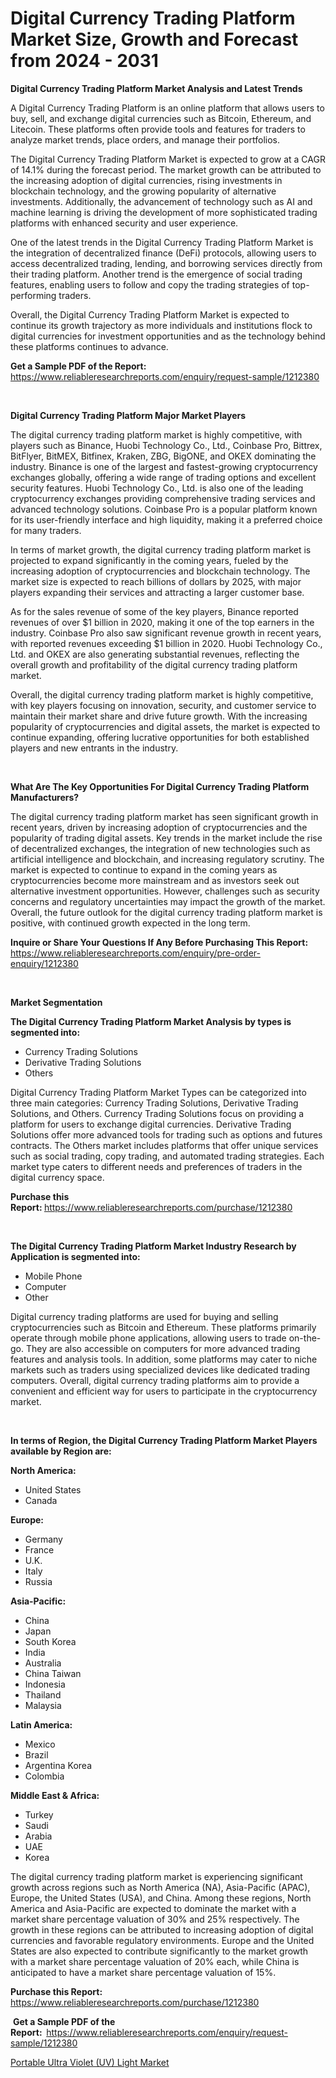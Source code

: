 <p><h1>Digital Currency Trading Platform Market Size, Growth and Forecast from 2024 - 2031</h1></p><p><strong>Digital Currency Trading Platform Market Analysis and Latest Trends</strong></p>
<p><p>A Digital Currency Trading Platform is an online platform that allows users to buy, sell, and exchange digital currencies such as Bitcoin, Ethereum, and Litecoin. These platforms often provide tools and features for traders to analyze market trends, place orders, and manage their portfolios.</p><p>The Digital Currency Trading Platform Market is expected to grow at a CAGR of 14.1% during the forecast period. The market growth can be attributed to the increasing adoption of digital currencies, rising investments in blockchain technology, and the growing popularity of alternative investments. Additionally, the advancement of technology such as AI and machine learning is driving the development of more sophisticated trading platforms with enhanced security and user experience.</p><p>One of the latest trends in the Digital Currency Trading Platform Market is the integration of decentralized finance (DeFi) protocols, allowing users to access decentralized trading, lending, and borrowing services directly from their trading platform. Another trend is the emergence of social trading features, enabling users to follow and copy the trading strategies of top-performing traders.</p><p>Overall, the Digital Currency Trading Platform Market is expected to continue its growth trajectory as more individuals and institutions flock to digital currencies for investment opportunities and as the technology behind these platforms continues to advance.</p></p>
<p><strong>Get a Sample PDF of the Report:&nbsp;</strong> <a href="https://www.reliableresearchreports.com/enquiry/request-sample/1212380">https://www.reliableresearchreports.com/enquiry/request-sample/1212380</a></p>
<p>&nbsp;</p>
<p><strong>Digital Currency Trading Platform Major Market Players</strong></p>
<p><p>The digital currency trading platform market is highly competitive, with players such as Binance, Huobi Technology Co., Ltd., Coinbase Pro, Bittrex, BitFlyer, BitMEX, Bitfinex, Kraken, ZBG, BigONE, and OKEX dominating the industry. Binance is one of the largest and fastest-growing cryptocurrency exchanges globally, offering a wide range of trading options and excellent security features. Huobi Technology Co., Ltd. is also one of the leading cryptocurrency exchanges providing comprehensive trading services and advanced technology solutions. Coinbase Pro is a popular platform known for its user-friendly interface and high liquidity, making it a preferred choice for many traders.</p><p>In terms of market growth, the digital currency trading platform market is projected to expand significantly in the coming years, fueled by the increasing adoption of cryptocurrencies and blockchain technology. The market size is expected to reach billions of dollars by 2025, with major players expanding their services and attracting a larger customer base. </p><p>As for the sales revenue of some of the key players, Binance reported revenues of over $1 billion in 2020, making it one of the top earners in the industry. Coinbase Pro also saw significant revenue growth in recent years, with reported revenues exceeding $1 billion in 2020. Huobi Technology Co., Ltd. and OKEX are also generating substantial revenues, reflecting the overall growth and profitability of the digital currency trading platform market.</p><p>Overall, the digital currency trading platform market is highly competitive, with key players focusing on innovation, security, and customer service to maintain their market share and drive future growth. With the increasing popularity of cryptocurrencies and digital assets, the market is expected to continue expanding, offering lucrative opportunities for both established players and new entrants in the industry.</p></p>
<p>&nbsp;</p>
<p><strong>What Are The Key Opportunities For Digital Currency Trading Platform Manufacturers?</strong></p>
<p><p>The digital currency trading platform market has seen significant growth in recent years, driven by increasing adoption of cryptocurrencies and the popularity of trading digital assets. Key trends in the market include the rise of decentralized exchanges, the integration of new technologies such as artificial intelligence and blockchain, and increasing regulatory scrutiny. The market is expected to continue to expand in the coming years as cryptocurrencies become more mainstream and as investors seek out alternative investment opportunities. However, challenges such as security concerns and regulatory uncertainties may impact the growth of the market. Overall, the future outlook for the digital currency trading platform market is positive, with continued growth expected in the long term.</p></p>
<p><strong>Inquire or Share Your Questions If Any Before Purchasing This Report:</strong> <a href="https://www.reliableresearchreports.com/enquiry/pre-order-enquiry/1212380">https://www.reliableresearchreports.com/enquiry/pre-order-enquiry/1212380</a></p>
<p>&nbsp;</p>
<p><strong>Market Segmentation</strong></p>
<p><strong>The Digital Currency Trading Platform Market Analysis by types is segmented into:</strong></p>
<p><ul><li>Currency Trading Solutions</li><li>Derivative Trading Solutions</li><li>Others</li></ul></p>
<p><p>Digital Currency Trading Platform Market Types can be categorized into three main categories: Currency Trading Solutions, Derivative Trading Solutions, and Others. Currency Trading Solutions focus on providing a platform for users to exchange digital currencies. Derivative Trading Solutions offer more advanced tools for trading such as options and futures contracts. The Others market includes platforms that offer unique services such as social trading, copy trading, and automated trading strategies. Each market type caters to different needs and preferences of traders in the digital currency space.</p></p>
<p><strong>Purchase this Report:&nbsp;</strong><a href="https://www.reliableresearchreports.com/purchase/1212380">https://www.reliableresearchreports.com/purchase/1212380</a></p>
<p>&nbsp;</p>
<p><strong>The Digital Currency Trading Platform Market Industry Research by Application is segmented into:</strong></p>
<p><ul><li>Mobile Phone</li><li>Computer</li><li>Other</li></ul></p>
<p><p>Digital currency trading platforms are used for buying and selling cryptocurrencies such as Bitcoin and Ethereum. These platforms primarily operate through mobile phone applications, allowing users to trade on-the-go. They are also accessible on computers for more advanced trading features and analysis tools. In addition, some platforms may cater to niche markets such as traders using specialized devices like dedicated trading computers. Overall, digital currency trading platforms aim to provide a convenient and efficient way for users to participate in the cryptocurrency market.</p></p>
<p>&nbsp;</p>
<p><strong>In terms of Region, the Digital Currency Trading Platform Market Players available by Region are:</strong></p>
<p>
    <p> <strong> North America: </strong>
        <ul>
            <li>United States</li>
            <li>Canada</li>
        </ul>
        </p> 
    <p> <strong> Europe: </strong>
        <ul>
            <li>Germany</li>
            <li>France</li>
            <li>U.K.</li>
            <li>Italy</li>
            <li>Russia</li>
        </ul>
        </p> 
    <p> <strong> Asia-Pacific: </strong>
        <ul>
            <li>China</li>
            <li>Japan</li>
            <li>South Korea</li>
            <li>India</li>
            <li>Australia</li>
            <li>China Taiwan</li>
            <li>Indonesia</li>
            <li>Thailand</li>
            <li>Malaysia</li>
        </ul>
        </p> 
    <p> <strong> Latin America: </strong>
        <ul>
            <li>Mexico</li>
            <li>Brazil</li>
            <li>Argentina Korea</li>
            <li>Colombia</li>
        </ul>
        </p> 
    <p> <strong> Middle East & Africa: </strong>
        <ul>
            <li>Turkey</li>
            <li>Saudi</li>
            <li>Arabia</li>
            <li>UAE</li>
            <li>Korea</li>
        </ul>
    </p>
    </p>
<p><p>The digital currency trading platform market is experiencing significant growth across regions such as North America (NA), Asia-Pacific (APAC), Europe, the United States (USA), and China. Among these regions, North America and Asia-Pacific are expected to dominate the market with a market share percentage valuation of 30% and 25% respectively. The growth in these regions can be attributed to increasing adoption of digital currencies and favorable regulatory environments. Europe and the United States are also expected to contribute significantly to the market growth with a market share percentage valuation of 20% each, while China is anticipated to have a market share percentage valuation of 15%.</p></p>
<p><strong>Purchase this Report: </strong><a href="https://www.reliableresearchreports.com/purchase/1212380">https://www.reliableresearchreports.com/purchase/1212380</a></p>
<p>&nbsp;<strong>Get a Sample PDF of the Report:&nbsp;&nbsp;</strong><a href="https://www.reliableresearchreports.com/enquiry/request-sample/1212380">https://www.reliableresearchreports.com/enquiry/request-sample/1212380</a></p>
<p><strong></strong></p>
<p><p><a href="https://github.com/nicoletavirag/Market-Research-Report-List-2/blob/main/portable-ultra-violet-uv-light-market.md">Portable Ultra Violet (UV) Light Market</a></p></p>